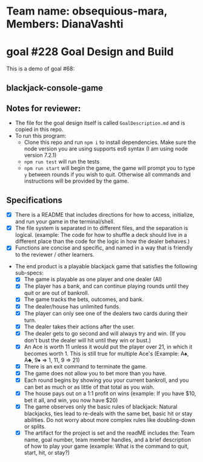 # Team name: obsequious-mara, Members: DianaVashti
# goal #228 Goal Design and Build

This is a demo of goal #68:

## blackjack-console-game

## Notes for reviewer:
- The file for the goal design itself is called `GoalDescription.md` and is copied in this repo.
- To run this program:
  - Clone this repo and run `npm i` to install dependencies. Make sure the node version you are using supports es6 syntax (I am using node version 7.2.1)
  - `npm run test` will run the tests
  - `npm run start` will begin the game, the game will prompt you to type `y` between rounds if you wish to quit. Otherwise all commands and instructions will be provided by the game.


## Specifications

- [x] There is a README that includes directions for how to access, initialize, and run your game in the terminal/shell.
- [x] The file system is separated in to different files, and the separation is logical. (example: The code for how to shuffle a deck should live in a different place than the code for the logic in how the dealer behaves.)
- [x] Functions are concise and specific, and named in a way that is friendly to the reviewer / other learners.
- The end product is a playable blackjack game that satisfies the following sub-specs:
  - [x] The game is playable as one player and one dealer (AI)
  - [x] The player has a bank, and can continue playing rounds until they quit or are out of bankroll.
  - [x] The game tracks the bets, outcomes, and bank.
  - [x] The dealer/house has unlimited funds.
  - [x] The player can only see one of the dealers two cards during their turn.
  - [x] The dealer takes their actions after the user.
  - [x] The dealer gets to go second and will always try and win. (If you don't bust the dealer will hit until they win or bust.)
  - [x] An Ace is worth 11 unless it would put the player over 21, in which it becomes worth 1. This is still true for multiple Ace's (Example: A♠︎, A♣, 9♦︎ => 1, 11, 9 => 21)
  - [x] There is an exit command to terminate the game.
  - [x] The game does not allow you to bet more than you have.
  - [x] Each round begins by showing you your current bankroll, and you can bet as much or as little of that total as you wish.
  - [x] The house pays out on a 1:1 profit on wins (example: If you have $10, bet it all, and win, you now have $20)
  - [x] The game observes only the basic rules of blackjack: Natural blackjacks, ties lead to re-deals with the same bet, basic hit or stay abilities. Do not worry about more complex rules like doubling-down or splits.
  - [x] The artifact for the project is set and the readME includes the: Team name, goal number, team member handles, and a brief description of how to play your game (example: What is the command to quit, start, hit, or stay?)
